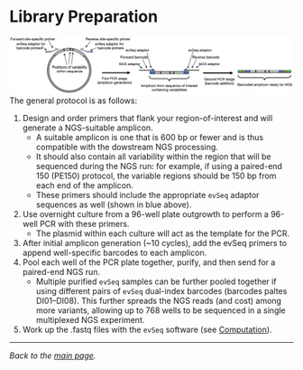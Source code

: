 # Library Preparation
![Library Preparation](../assets/lib_prep.png)
The general protocol is as follows:
1. Design and order primers that flank your region-of-interest and will generate a NGS-suitable amplicon.
    - A suitable amplicon is one that is 600 bp or fewer and is thus compatible with the dowstream NGS processing.
    - It should also contain all variability within the region that will be sequenced during the NGS run: for example, if using a paired-end 150 (PE150) protocol, the variable regions should be 150 bp from each end of the amplicon.
    - These primers should include the appropriate `evSeq` adaptor sequences as well (shown in blue above).
2. Use overnight culture from a 96-well plate outgrowth to perform a 96-well PCR with these primers.
    - The plasmid within each culture will act as the template for the PCR.
3. After initial amplicon generation (~10 cycles), add the evSeq primers to append well-specific barcodes to each amplicon.
4. Pool each well of the PCR plate together, purify, and then send for a paired-end NGS run.
    - Multiple purified `evSeq` samples can be further pooled together if using different pairs of `evSeq` dual-index barcodes (barcodes paltes DI01–DI08). This further spreads the NGS reads (and cost) among more variants, allowing up to 768 wells to be sequenced in a single multiplexed NGS experiment.
5. Work up the .fastq files with the `evSeq` software (see [Computation](../index.md#computation)).

---

*Back to the [main page](../index.md).*
